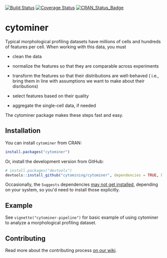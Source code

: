 [![Build Status](https://travis-ci.org/cytomining/cytominer.png?branch=master)](https://travis-ci.org/cytomining/cytominer) [![Coverage Status](https://img.shields.io/codecov/c/github/cytomining/cytominer/master.svg)](https://codecov.io/github/cytomining/cytominer?branch=master) [![CRAN\_Status\_Badge](https://www.r-pkg.org/badges/version/cytominer)](https://cran.r-project.org/package=cytominer)

cytominer
=========

Typical morphological profiling datasets have millions of cells and hundreds of features per cell. When working with this data, you must

-   clean the data

-   normalize the features so that they are comparable across experiments

-   transform the features so that their distributions are well-behaved ( i.e., bring them in line with assumptions we want to make about their disributions)

-   select features based on their quality

-   aggregate the single-cell data, if needed

The cytominer package makes these steps fast and easy.

Installation
------------

You can install `cytominer` from CRAN:

``` r
install.packages("cytominer")
```

Or, install the development version from GitHub:

``` r
# install.packages("devtools")
devtools::install_github("cytomining/cytominer", dependencies = TRUE, build_vignettes = TRUE)
```

Occasionally, the `Suggests` dependencies [may not get installed](https://github.com/hadley/devtools/issues/1370), depending on your system, so you'd need to install those explicitly.

Example
-------

See `vignette("cytominer-pipeline")` for basic example of using cytominer to analyze a morphological profiling dataset.

Contributing
------------

Read more about the contributing process [on our wiki](https://github.com/cytomining/cytominer/wiki/Contributing).
